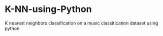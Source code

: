 # K-NN-using-Python
K nearest neighbors classification on a music classification dataset using python
